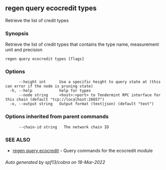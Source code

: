 ## regen query ecocredit types

Retrieve the list of credit types

### Synopsis

Retrieve the list of credit types that contains the type name, measurement unit and precision

```
regen query ecocredit types [flags]
```

### Options

```
      --height int      Use a specific height to query state at (this can error if the node is pruning state)
  -h, --help            help for types
      --node string     <host>:<port> to Tendermint RPC interface for this chain (default "tcp://localhost:26657")
  -o, --output string   Output format (text|json) (default "text")
```

### Options inherited from parent commands

```
      --chain-id string   The network chain ID
```

### SEE ALSO

* [regen query ecocredit](regen_query_ecocredit.md)	 - Query commands for the ecocredit module

###### Auto generated by spf13/cobra on 18-Mar-2022

